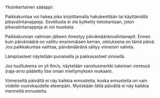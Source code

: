 Yksinkertainen sääappi:

Paikkakuntaa voi hakea joko kirjoittamalla hakukenttään tai käyttämällä pikavalintanappeja. Sovellusta ei ole kytketty tietokantaan, joten pikavalintanappeja ei voi muokata.

Paikkakunnan valinnan jälkeen ilmestyy päivämääränvalintanapit. Ennen kuin päivämäärä on valittu ensimmäisen kerran, oletuksena on tämä päivä. Jos paikkakuntaa vaihtaa, päivämääränä säilyy viimeisin valinta.

Lämpöasteet näytetään punaisella ja pakkasasteet sinisellä.

Jos tuulilukema on yli 6m/s, näytetään varoitusmerkki lukeman vieressä (raja-arvo päätetty itse oman mieltymyksen mukaan).

Viimeiseltä päivältä ei näy kaikkia ennusteita, koska ennusteita on vain viidelle vuorokaudelle eteenpäin. Myöskään tältä päivältä ei näy kaikkia menneitä ennusteita. 
